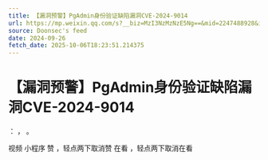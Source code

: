 ```yaml
---
title: 【漏洞预警】PgAdmin身份验证缺陷漏洞CVE-2024-9014
url: https://mp.weixin.qq.com/s?__biz=MzI3NzMzNzE5Ng==&mid=2247488928&idx=1&sn=9b041c33441ec8dad16d2e9aa1d5f8d8
source: Doonsec's feed
date: 2024-09-26
fetch_date: 2025-10-06T18:23:51.214375
---
```


# 【漏洞预警】PgAdmin身份验证缺陷漏洞CVE-2024-9014

：
，
。

视频
小程序
赞
，轻点两下取消赞
在看
，轻点两下取消在看
